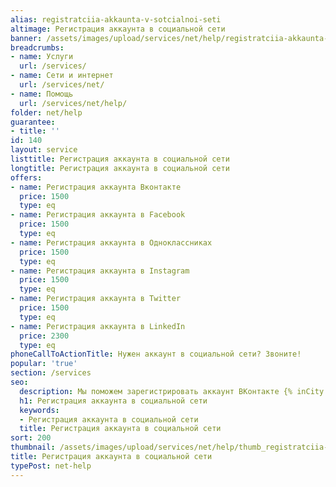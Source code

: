 ```yaml
---
alias: registratciia-akkaunta-v-sotcialnoi-seti
altimage: Регистрация аккаунта в социальной сети
banner: /assets/images/upload/services/net/help/registratciia-akkaunta-v-sotcialnoi-seti.jpg
breadcrumbs:
- name: Услуги
  url: /services/
- name: Сети и интернет
  url: /services/net/
- name: Помощь
  url: /services/net/help/
folder: net/help
guarantee:
- title: ''
id: 140
layout: service
listtitle: Регистрация аккаунта в социальной сети
longtitle: Регистрация аккаунта в социальной сети
offers:
- name: Регистрация аккаунта Вконтакте
  price: 1500
  type: eq
- name: Регистрация аккаунта в Facebook
  price: 1500
  type: eq
- name: Регистрация аккаунта в Одноклассниках
  price: 1500
  type: eq
- name: Регистрация аккаунта в Instagram
  price: 1500
  type: eq
- name: Регистрация аккаунта в Twitter
  price: 1500
  type: eq
- name: Регистрация аккаунта в LinkedIn
  price: 2300
  type: eq
phoneCallToActionTitle: Нужен аккаунт в социальной сети? Звоните!
popular: 'true'
section: /services
seo:
  description: Мы поможем зарегистрировать аккаунт ВКонтакте {% inCity %}.
  h1: Регистрация аккаунта в социальной сети
  keywords:
  - Регистрация аккаунта в социальной сети
  title: Регистрация аккаунта в социальной сети
sort: 200
thumbnail: /assets/images/upload/services/net/help/thumb_registratciia-akkaunta-v-sotcialnoi-seti.jpg
title: Регистрация аккаунта в социальной сети
typePost: net-help
---
```

